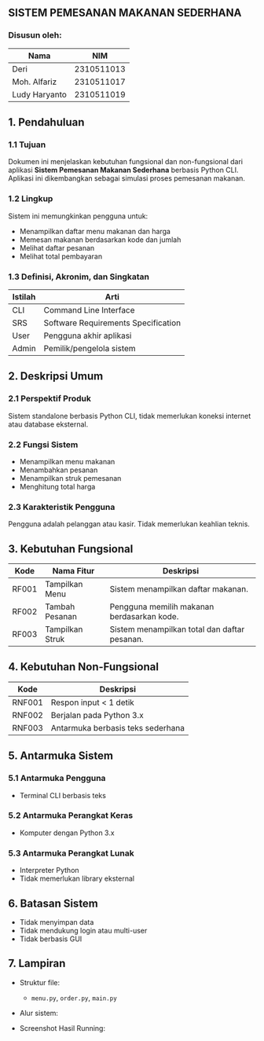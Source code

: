 ## SISTEM PEMESANAN MAKANAN SEDERHANA


### Disusun oleh:  

| Nama | NIM |
|--------|------|
| Deri | 2310511013 |
| Moh. Alfariz | 2310511017 |
| Ludy Haryanto | 2310511019 |


## 1. Pendahuluan

### 1.1 Tujuan
Dokumen ini menjelaskan kebutuhan fungsional dan non-fungsional dari aplikasi **Sistem Pemesanan Makanan Sederhana** berbasis Python CLI. Aplikasi ini dikembangkan sebagai simulasi proses pemesanan makanan.

### 1.2 Lingkup
Sistem ini memungkinkan pengguna untuk:
- Menampilkan daftar menu makanan dan harga
- Memesan makanan berdasarkan kode dan jumlah
- Melihat daftar pesanan
- Melihat total pembayaran

### 1.3 Definisi, Akronim, dan Singkatan

| Istilah | Arti |
|--------|------|
| CLI | Command Line Interface |
| SRS | Software Requirements Specification |
| User | Pengguna akhir aplikasi |
| Admin | Pemilik/pengelola sistem |


## 2. Deskripsi Umum

### 2.1 Perspektif Produk
Sistem standalone berbasis Python CLI, tidak memerlukan koneksi internet atau database eksternal.

### 2.2 Fungsi Sistem
- Menampilkan menu makanan
- Menambahkan pesanan
- Menampilkan struk pemesanan
- Menghitung total harga

### 2.3 Karakteristik Pengguna
Pengguna adalah pelanggan atau kasir. Tidak memerlukan keahlian teknis.


## 3. Kebutuhan Fungsional

| Kode | Nama Fitur | Deskripsi |
|------|------------|-----------|
| RF001 | Tampilkan Menu | Sistem menampilkan daftar makanan. |
| RF002 | Tambah Pesanan | Pengguna memilih makanan berdasarkan kode. |
| RF003 | Tampilkan Struk | Sistem menampilkan total dan daftar pesanan. |


## 4. Kebutuhan Non-Fungsional

| Kode | Deskripsi |
|------|-----------|
| RNF001 | Respon input < 1 detik |
| RNF002 | Berjalan pada Python 3.x |
| RNF003 | Antarmuka berbasis teks sederhana |


## 5. Antarmuka Sistem

### 5.1 Antarmuka Pengguna
- Terminal CLI berbasis teks

### 5.2 Antarmuka Perangkat Keras
- Komputer dengan Python 3.x

### 5.3 Antarmuka Perangkat Lunak
- Interpreter Python
- Tidak memerlukan library eksternal


## 6. Batasan Sistem

- Tidak menyimpan data
- Tidak mendukung login atau multi-user
- Tidak berbasis GUI

## 7. Lampiran

- Struktur file:
  - `menu.py`, `order.py`, `main.py`
- Alur sistem:

- Screenshot Hasil Running:
  
